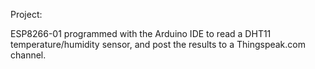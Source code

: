 Project:

ESP8266-01 programmed with the Arduino IDE to read a DHT11 temperature/humidity sensor, and post the results to a Thingspeak.com channel. 

